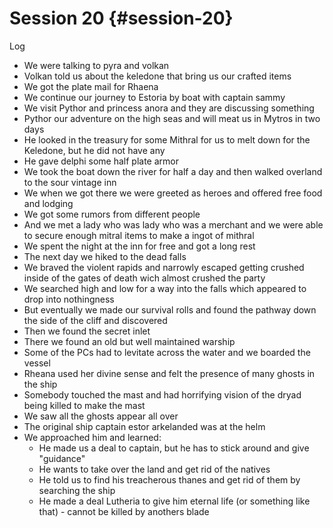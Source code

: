 # Session 20 {#session-20}

Log

* We were talking to pyra and volkan  
* Volkan told us about the keledone that bring us our crafted items  
* We got the plate mail for Rhaena  
* We continue our journey to Estoria by boat with captain sammy  
* We visit Pythor and princess anora and they are discussing something  
* Pythor our adventure on the high seas and will meat us in Mytros in two days  
* He looked in the treasury for some Mithral for us to melt down for the Keledone, but he did not have any  
* He gave delphi some half plate armor  
* We took the boat down the river for half a day and then walked overland to the sour vintage inn  
* We when we got there we were greeted as heroes and offered free food and lodging  
* We got some rumors from different people  
* And we met a lady who was lady who was a merchant and we were able to secure enough mitral items to make a ingot of mithral  
* We spent the night at the inn for free and got a long rest  
* The next day we hiked to the dead falls   
* We braved the violent rapids and narrowly escaped getting crushed inside of the gates of death wich almost crushed the party  
* We searched high and low for a way into the falls which appeared to drop into nothingness  
* But eventually we made our survival rolls and found the pathway down the side of the cliff and discovered  
* Then we found the secret inlet  
* There we found an old but well maintained warship  
* Some of the PCs had to levitate across the water and we boarded the vessel  
* Rheana used her divine sense and felt the presence of many ghosts in the ship  
* Somebody touched the mast and had horrifying vision of the dryad being killed to make the mast  
* We saw all the ghosts appear all over  
* The original ship captain estor arkelanded was at the helm  
* We approached him and learned:  
  * He made us a deal to captain, but he has to stick around and give "guidance"  
  * He wants to take over the land and get rid of the natives  
  * He told us to find his treacherous thanes and get rid of them by searching the ship  
  * He made a deal Lutheria to give him eternal life (or something like that) \- cannot be killed by anothers blade
